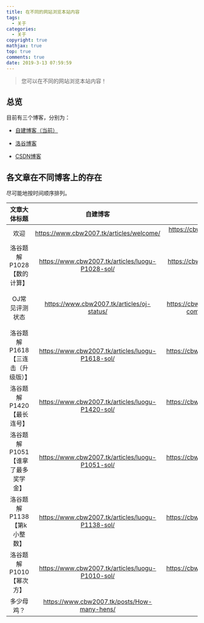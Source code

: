 ```yaml
---
title: 在不同的网站浏览本站内容
tags:
  - 关于
categories:
  - 关于
copyright: true
mathjax: true
top: true
comments: true
date: 2019-3-13 07:59:59
---
```


> 您可以在不同的网站浏览本站内容！

<!--more-->

## 总览

目前有三个博客，分别为：

- [自建博客（当前）](https://www.cbw2007.tk)

- [洛谷博客](https://cbw2007.blog.luogu.org/)

- [CSDN博客](https://blog.csdn.net/CBW_2007)

## 各文章在不同博客上的存在

尽可能地按时间顺序排列。

|            文章大体标题             |                      自建博客                      |                           洛谷博客                           |                         CSDN博客                          |   相同   |
| :---------------------------------: | :------------------------------------------------: | :----------------------------------------------------------: | :-------------------------------------------------------: | :------: |
|                欢迎                 |     <https://www.cbw2007.tk/articles/welcome/>     |      <https://cbw2007.blog.luogu.org/cheng-zhang-zu-ji>      | <https://blog.csdn.net/CBW_2007/article/details/81003958> |    否    |
|     洛谷题解 P1028 【数的计算】     | <https://www.cbw2007.tk/articles/luogu-P1028-sol/> |      <https://cbw2007.blog.luogu.org/P1028-antithesis>       |                          （无）                           | 大体相同 |
|           OJ常见评测状态            |    <https://www.cbw2007.tk/articles/oj-status/>    | <https://cbw2007.blog.luogu.org/Various-common-evaluation-status> | <https://blog.csdn.net/CBW_2007/article/details/81003110> | 大体相同 |
| 洛谷题解 P1618 【三连击（升级版）】 | <https://www.cbw2007.tk/articles/luogu-P1618-sol/> |       <https://cbw2007.blog.luogu.org/solution-p1618>        |                          （无）                           | 大体相同 |
|     洛谷题解 P1420 【最长连号】     | <https://www.cbw2007.tk/articles/luogu-P1420-sol/> |       <https://cbw2007.blog.luogu.org/solution-p1420>        |                          （无）                           | 大体相同 |
| 洛谷题解 P1051 【谁拿了最多奖学金】 | <https://www.cbw2007.tk/articles/luogu-P1051-sol/> |       <https://cbw2007.blog.luogu.org/solution-p1051>        |                          （无）                           | 大体相同 |
|    洛谷题解 P1138 【第k小整数】     | <https://www.cbw2007.tk/articles/luogu-P1138-sol/> |        <https://cbw2007.blog.luogu.org/solution-1138>        |                          （无）                           | 大体相同 |
|      洛谷题解 P1010 【幂次方】      | <https://www.cbw2007.tk/articles/luogu-P1010-sol/> |       <https://cbw2007.blog.luogu.org/solution-p1010>        |                          （无）                           | 大体相同 |
|             多少母鸡？              |   <https://www.cbw2007.tk/posts/How-many-hens/>    |                            （无）                            |                          （无）                           |    --    |

